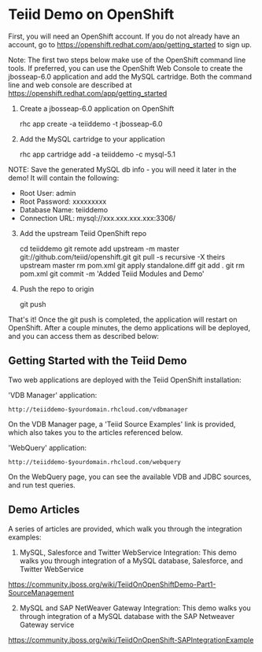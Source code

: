 Teiid Demo on OpenShift
===============================

First, you will need an OpenShift account.  If you do not already have an account, go to https://openshift.redhat.com/app/getting_started to sign up.

Note: The first two steps below make use of the OpenShift command line tools.  If preferred, you can use the OpenShift Web Console to create the jbosseap-6.0 application 
and add the MySQL cartridge.  Both the command line and web console are described at https://openshift.redhat.com/app/getting_started

1) Create a jbosseap-6.0 application on OpenShift

    rhc app create -a teiiddemo -t jbosseap-6.0

2) Add the MySQL cartridge to your application

    rhc app cartridge add -a teiiddemo -c mysql-5.1

NOTE: Save the generated MySQL db info - you will need it later in the demo!  It will contain the following:

* Root User: admin
* Root Password: xxxxxxxxx
* Database Name: teiiddemo
* Connection URL: mysql://xxx.xxx.xxx.xxx:3306/

3) Add the upstream Teiid OpenShift repo

    cd teiiddemo
    git remote add upstream -m master git://github.com/teiid/openshift.git
    git pull -s recursive -X theirs upstream master
    rm pom.xml
    git apply standalone.diff
    git add .
    git rm pom.xml
    git commit -m 'Added Teiid Modules and Demo'

4) Push the repo to origin

    git push

That's it!  Once the git push is completed, the application will restart on OpenShift.
After a couple minutes, the demo applications will be deployed, and you can access them as described below:


Getting Started with the Teiid Demo
-----------------------------------

Two web applications are deployed with the Teiid OpenShift installation:

'VDB Manager' application: 

    http://teiiddemo-$yourdomain.rhcloud.com/vdbmanager

On the VDB Manager page, a 'Teiid Source Examples' link is provided, which also takes you to the articles referenced below.


'WebQuery' application:

    http://teiiddemo-$yourdomain.rhcloud.com/webquery

On the WebQuery page, you can see the available VDB and JDBC sources, and run test queries.


Demo Articles
-----------------------------------
A series of articles are provided, which walk you through the integration examples:

1) MySQL, Salesforce and Twitter WebService Integration:  This demo walks you through integration of a MySQL database, Salesforce, and Twitter WebService

https://community.jboss.org/wiki/TeiidOnOpenShiftDemo-Part1-SourceManagement

2) MySQL and SAP NetWeaver Gateway Integration:  This demo walks you through integration of a MySQL database with the SAP Netweaver Gateway service

https://community.jboss.org/wiki/TeiidOnOpenShift-SAPIntegrationExample


